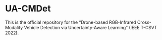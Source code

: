 # UA-CMDet
This is the official repository for the “Drone-based RGB-Infrared Cross-Modality Vehicle Detection via Uncertainty-Aware Learning” (IEEE T-CSVT 2022).
